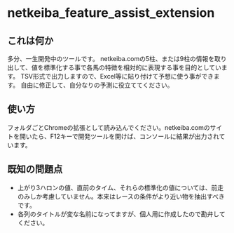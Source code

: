# netkeiba_feature_assist_extension
## これは何か
多分、一生開発中のツールです。
netkeiba.comの5柱、または9柱の情報を取り出して、値を標準化する事で各馬の特徴を相対的に表現する事を目的としています。
TSV形式で出力しますので、Excel等に貼り付けて予想に使う事ができます。
自由に修正して、自分なりの予測に役立ててください。
## 使い方
フォルダごとChromeの拡張として読み込んでください。netkeiba.comのサイトを開いたら、F12キーで開発ツールを開けば、コンソールに結果が出力されています。
## 既知の問題点
- 上がり3ハロンの値、直前のタイム、それらの標準化の値については、前走のみしか考慮していません。本来はレースの条件がより近い物を抽出すべきです。
- 各列のタイトルが変な名前になってますが、個人用に作成したので勘弁してください。
